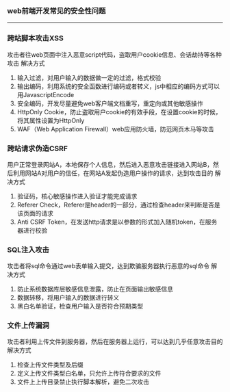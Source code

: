 ### web前端开发常见的安全性问题
***

### 跨站脚本攻击XSS
攻击者往web页面中注入恶意script代码，盗取用户cookie信息、会话劫持等各种攻击
解决方式
1. 输入过滤，对用户输入的数据做一定的过滤，格式校验
2. 输出编码，利用系统的安全函数进行编码或者转义，js中相应的编码方式可以用JavascriptEncode
3. 安全编码，开发尽量避免web客户端文档重写，重定向或其他敏感操作
4. HttpOnly Cookie，防止盗取用户cookie的有效手段，在设置cookie的时候，将其属性设置为HttpOnly
5. WAF（Web Application Firewall）web应用防火墙，防范网页木马等攻击

### 跨站请求伪造CSRF
用户正常登录网站A，本地保存个人信息，然后进入恶意攻击链接进入网站B，然后利用网站A对用户的信任，在网站A发起伪造用户操作的请求，达到攻击目的
解决方式
1. 验证码，核心敏感操作进入验证才能完成请求
2. Referer Check，Referer是header的一部分，通过检查header来判断是否是该页面的请求
3. Anti CSRF Token，在发送http请求是以参数的形式加入随机token，在服务器进行校验

### SQL注入攻击
攻击者将sql命令通过web表单输入提交，达到欺骗服务器执行恶意的sql命令
解决方式
1. 防止系统数据库层敏感信息泄露，防止在页面输出敏感信息
2. 数据转移，将用户输入的数据进行转义
3. 黑白名单验证，检查用户输入是否符合预期类型

### 文件上传漏洞
攻击者利用上传文件到服务器，然后在服务器上运行，可以达到几乎任意攻击目的
解决方式
1. 检查上传文件类型及后缀
2. 定义上传文件类型白名单，只允许上传符合要求的文件
3. 文件上上传目录禁止执行脚本解析，避免二次攻击